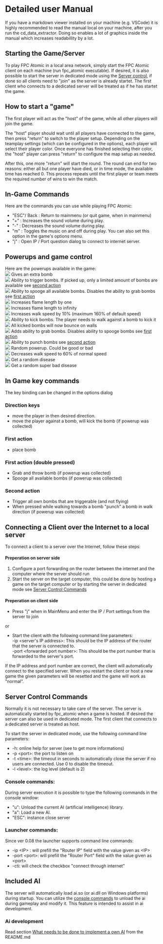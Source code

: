 # Detailed user Manual

If you have a markdown viewer installed on your machine (e.g. VSCode) it is highly recommended to read the manual local on your machine, after you run the cd_data_extractor. Doing so enables a lot of graphics inside the manual which increases readabillity by a lot.

## Starting the Game/Server

To play FPC Atomic in a local area network, simply start the FPC Atomic client on each machine (run fpc_atomic executable). If desired, it is also possible to start the server in dedicated mode using the [Server control](#Server-Control-commands), if done so all clients need to "join" as the server is already startet. The first client who connects to a dedicated server will be treated as if he has startet the game.

## How to start a "game"
The first player will act as the "host" of the game, while all other players will join the game.

The "host" player should wait until all players have connected to the game, then press "return" to switch to the player setup. Depending on the teamplay settings (which can be configured in the options), each player will select their player color. Once everyone has finished selecting their color, the "host" player can press "return" to configure the map setup as needed.

After this, one more "return" will start the round. The round can end for two reasons: either all but one player have died, or in time mode, the available time has reached 0. This process repeats until the first player or team meets the required number of wins to win the match.

## In-Game Commands
Here are the commands you can use while playing FPC Atomic:
- "ESC"/ Back : Return to mainmenu (or quit game, when in mainmenu)
- "+" : Increases the sound volume during play. 
- "-" : Decreases the sound volume during play.
- "m" : Toggles the music on and off during play. You can also set this option in the game's options menu.
- "j" : Open IP / Port question dialog to connect to internet server.
  
## Powerups and game control
Here are the powerups available in the game:  
![](data/res/powbomb.png) Gives an extra bomb  
![](data/res/powtrig.png) Ability to trigger bombs. If picked up, only a limited amount of bombs are available see [second action](#Second-action)  
![](data/res/powspoog.png) Ability to spooge all available bombs. Disables the ability to grab bombs see [first action](#first-action-double-pressed)  
![](data/res/powflame.png) Increases flame length by one  
![](data/res/powgold.png) Increases flame length to infinity  
![](data/res/powskate.png) Increases walk speed by 10% (maximum 160% of default speed)  
![](data/res/powkick.png) Ability to kick bombs. The player needs to walk against a bomb to kick it  
![](data/res/powjelly.png) All kicked bombs will now bounce on walls  
![](data/res/powgrab.png) Adds ability to grab bombs. Disables ability to spooge bombs see [first action](#first-action-double-pressed)  
![](data/res/powpunch.png) Ability to punch bombs see [second action](#Second-action)  
![](data/res/powrand.png) Random powerup. Could be good or bad  
![](data/res/powslow.png)  Decreases walk speed to 60% of normal speed   
![](data/res/powdisea.png) Get a random disease  
![](data/res/powebola.png) Get a random super bad disease  

## In Game key commands
The key binding can be changed in the options dialog

### Direction keys
- move the player in then desired direction.
- move the player against a bomb, will kick the bomb (if powerup was collected)

### First action
- place bomb
  
### First action (double pressed)
- Grab and throw bomb (if powerup was collected)
- Spooge all available bombs (if powerup was collected)
  
### Second action
- Trigger all own bombs that are triggerable (and not flying)
- When pressed while walking towards a bomb "punch" a bomb in walk direction (if powerup was collected)

## Connecting a Client over the Internet to a local server
To connect a client to a server over the Internet, follow these steps: 

#### Preperation on server side
1. Configure a port forwarding on the router between the internet and the computer where the server should run
2. Start the server on the target computer, this could be done by hosting a game on the target computer or by starting the server in dedicated mode see [Server Control Commands](#Server-Control-Commands) 

#### Preperation on client side

* Press "j" when in MainMenu and enter the IP / Port settings from the server to join 
 
or

* Start the client with the following command line parameters:<br>
 -ip \<server's IP address\>: This should be the IP address of the router that the server is connected to.<br>
 -port \<forwarded port number\>: This should be the port number that is forwarded to the server's port.
  
 If the IP address and port number are correct, the client will automatically connect to the specified server. When you restart the client or host a new game the given parameters will be resetted and the game will work as "normal".


## Server Control Commands
Normally it is not necessary to take care of the server. The server is automatically started by fpc_atomic when a game is hosted. If desired the server can also be used in dedicated mode. The first client that connects to a dedicated server is treated as host.

To start the server in dedicated mode, use the following command line parameters:
- -h: online help for server (see to get more informations)
- -p \<port\>: the port to listen on
- -t \<time\>: the timeout in seconds to automatically close the server if no users are connected. Use 0 to disable the timeout.
- -l \<level\>: the log level (default is 2)

### Console commands:
During server execution it is possible to type the following commands in the console window:
- "u": Unload the current AI (artificial intelligence) library.
- "a": Load a new AI.
- "ESC": instance close server

### Launcher commands:

Since ver 0.08 the launcher supports command line commands:
- -ip \<IP\> : will prefill the "Router IP" field with the value given as \<IP\>
- -port \<port\>:  will prefill the "Router Port" field with the value given as \<port\>
- -cti: will check the checkbox "connect through internet"

## Included AI
The server will automatically load ai.so (or ai.dll on Windows platforms) during startup. You can utilize the [console commands](#console-commands) to unload the ai during gameplay and modify it. This feature is intended to assist in ai development.

### Ai development
Read section [What needs to be done to implement a own AI](README.md#what-needs-to-be-done-to-implement-a-own-ai) from the README.md
